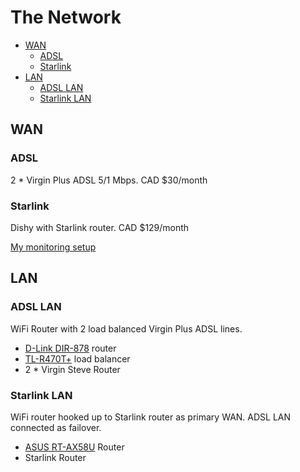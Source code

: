 # The Network

* [WAN](#WAN)
    * [ADSL](#ADSL)
    * [Starlink](#Starlink)
* [LAN](#LAN)
    * [ADSL LAN](#ADSL-LAN)
    * [Starlink LAN](#Starlink-LAN)

## WAN

### ADSL

2 * Virgin Plus ADSL 5/1 Mbps. CAD $30/month

### Starlink

Dishy with Starlink router. CAD $129/month

[My monitoring setup](./statistics/)

## LAN

### ADSL LAN

WiFi Router with 2 load balanced Virgin Plus ADSL lines.
- [D-Link DIR-878](https://ca.dlink.com/en/products/dir-878-ac1900-high-power-wi-fi-gigabit-router) router
- [TL-R470T+](https://www.tp-link.com/us/business-networking/load-balance-router/tl-r470t+/)  load balancer
- 2 * Virgin Steve Router

### Starlink LAN

WiFi router hooked up to Starlink router as primary WAN. ADSL LAN connected as failover.
- [ASUS RT-AX58U](https://www.asus.com/ca-en/Networking-IoT-Servers/WiFi-Routers/ASUS-WiFi-Routers/RT-AX58U/) Router
- Starlink Router
